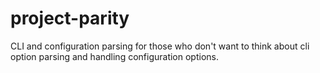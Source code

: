 # project-parity

CLI and configuration parsing for those who don't want to think about cli option parsing and handling configuration options.
